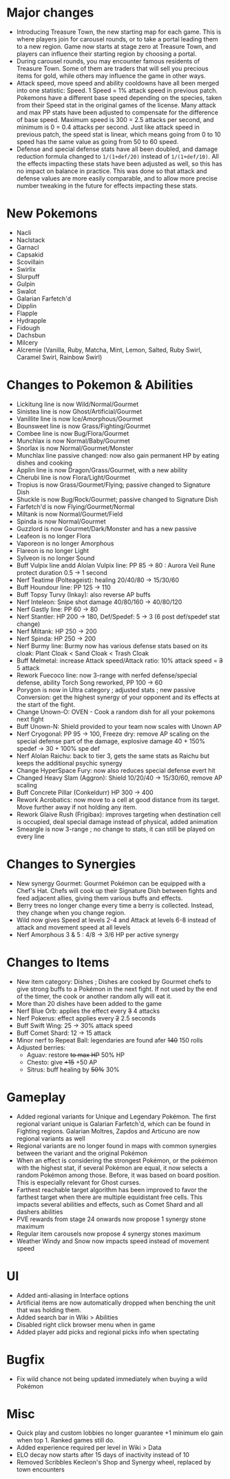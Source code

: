 # Major changes

- Introducing Treasure Town, the new starting map for each game. This is where players join for carousel rounds, or to take a portal leading them to a new region. Game now starts at stage zero at Treasure Town, and players can influence their starting region by choosing a portal.
- During carousel rounds, you may encounter famous residents of Treasure Town. Some of them are traders that will sell you precious items for gold, while others may influence the game in other ways.
- Attack speed, move speed and ability cooldowns have all been merged into one statistic: Speed. 1 Speed = 1% attack speed in previous patch. Pokemons have a different base speed depending on the species, taken from their Speed stat in the original games of the license. Many attack and max PP stats have been adjusted to compensate for the difference of base speed. Maximum speed is 300 = 2.5 attacks per second, and minimum is 0 = 0.4 attacks per second. Just like attack speed in previous patch, the speed stat is linear, which means going from 0 to 10 speed has the same value as going from 50 to 60 speed.
- Defense and special defense stats have all been doubled, and damage reduction formula changed to `1/(1+def/20)` instead of `1/(1+def/10)`. All the effects impacting these stats have been adjusted as well, so this has no impact on balance in practice. This was done so that attack and defense values ​​are more easily comparable, and to allow more precise number tweaking in the future for effects impacting these stats.

# New Pokemons

- Nacli
- Naclstack
- Garnacl
- Capsakid
- Scovillain
- Swirlix
- Slurpuff
- Gulpin
- Swalot
- Galarian Farfetch'd
- Dipplin
- Flapple
- Hydrapple
- Fidough
- Dachsbun
- Milcery
- Alcremie (Vanilla, Ruby, Matcha, Mint, Lemon, Salted, Ruby Swirl, Caramel Swirl, Rainbow Swirl)

# Changes to Pokemon & Abilities

- Lickitung line is now Wild/Normal/Gourmet
- Sinistea line is now Ghost/Artificial/Gourmet
- Vanillite line is now Ice/Amorphous/Gourmet
- Bounsweet line is now Grass/Fighting/Gourmet
- Combee line is now Bug/Flora/Gourmet
- Munchlax is now Normal/Baby/Gourmet
- Snorlax is now Normal/Gourmet/Monster
- Munchlax line passive changed: now also gain permanent HP by eating dishes and cooking
- Applin line is now Dragon/Grass/Gourmet, with a new ability
- Cherubi line is now Flora/Light/Gourmet
- Tropius is now Grass/Gourmet/Flying; passive changed to Signature Dish
- Shuckle is now Bug/Rock/Gourmet; passive changed to Signature Dish
- Farfetch'd is now Flying/Gourmet/Normal
- Miltank is now Normal/Gourmet/Field
- Spinda is now Normal/Gourmet
- Guzzlord is now Gourmet/Dark/Monster and has a new passive
- Leafeon is no longer Flora
- Vaporeon is no longer Amorphous
- Flareon is no longer Light
- Sylveon is no longer Sound
- Buff Vulpix line andd Alolan Vulpix line: PP 85 → 80 : Aurora Veil Rune protect duration 0.5 → 1 second
- Nerf Teatime (Polteageist): healing 20/40/80 → 15/30/60
- Buff Houndour line: PP 125 → 110
- Buff Topsy Turvy (Inkay): also reverse AP buffs
- Nerf Inteleon: Snipe shot damage 40/80/160 → 40/80/120
- Nerf Gastly line: PP 60 → 80
- Nerf Stantler: HP 200 → 180, Def/Spedef: 5 → 3 (6 post def/spedef stat change)
- Nerf Miltank: HP 250 → 200
- Nerf Spinda: HP 250 → 200
- Nerf Burmy line: Burmy now has various defense stats based on its cloak: Plant Cloak < Sand Cloak < Trash Cloak
- Buff Melmetal: increase Attack speed/Attack ratio: 10% attack speed = ~~3~~ 5 attack
- Rework Fuecoco line: now 3-range with nerfed defense/special defense, ability Torch Song reworked, PP 100 → 60
- Porygon is now in Ultra category ; adjusted stats ; new passive Conversion: get the highest synergy of your opponent and its effects at the start of the fight.
- Change Unown-O: OVEN - Cook a random dish for all your pokemons next fight
- Buff Unown-N: Shield provided to your team now scales with Unown AP
- Nerf Cryogonal: PP 95 → 100, Freeze dry: remove AP scaling on the special defense part of the damage, explosive damage 40 + 150% spedef → 30 + 100% spe def
- Nerf Alolan Raichu: back to tier 3, gets the same stats as Raichu but keeps the additional psychic synergy
- Change HyperSpace Fury: now also reduces special defense evert hit
- Changed Heavy Slam (Aggron): Shield 10/20/40 → 15/30/60, remove AP scaling
- Buff Concrete Pillar (Conkeldurr) HP 300 → 400
- Rework Acrobatics: now move to a cell at good distance from its target. Move further away if not holding any item.
- Rework Glaive Rush (Frigibax): improves targeting when destination cell is occupied, deal special damage instead of physical, added animation
- Smeargle is now 3-range ; no change to stats, it can still be played on every line

# Changes to Synergies

- New synergy Gourmet: Gourmet Pokémon can be equipped with a Chef's Hat. Chefs will cook up their Signature Dish between fights and feed adjacent allies, giving them various buffs and effects.
- Berry trees no longer change every time a berry is collected. Instead, they change when you change region.
- Wild now gives Speed at levels 2-4 and Attack at levels 6-8 instead of attack and movement speed at all levels
- Nerf Amorphous 3 & 5 : 4/8 → 3/6 HP per active synergy

# Changes to Items

- New item category: Dishes ; Dishes are cooked by Gourmet chefs to give strong buffs to a Pokémon in the next fight. If not used by the end of the timer, the cook or another random ally will eat it.
- More than 20 dishes have been added to the game
- Nerf Blue Orb: applies the effect every ~~3~~ 4 attacks
- Nerf Pokerus: effect applies every ~~2~~ 2.5 seconds
- Buff Swift Wing: 25 → 30% attack speed
- Buff Comet Shard: 12 → 15 attack
- Minor nerf to Repeat Ball: legendaries are found afer ~~140~~ 150 rolls
- Adjusted berries:
    - Aguav: restore ~~to max HP~~ 50% HP
    - Chesto: give ~~+15~~ +50 AP
    - Sitrus: buff healing by ~~50%~~ 30%

# Gameplay

- Added regional variants for Unique and Legendary Pokémon. The first regional variant unique is Galarian Farfetch'd, which can be found in Fighting regions. Galarian Moltres, Zapdos and Articuno are now regional variants as well
- Regional variants are no longer found in maps with common synergies between the variant and the original Pokémon
- When an effect is considering the strongest Pokémon, or the pokémon with the highest stat, if several Pokémon are equal, it now selects a random Pokémon among those. Before, it was based on board position. This is especially relevant for Ghost curses.
- Farthest reachable target algorithm has been improved to favor the farthest target when there are multiple equidistant free cells. This impacts several abilities and effects, such as Comet Shard and all dashers abilities
- PVE rewards from stage 24 onwards now propose 1 synergy stone maximum
- Regular item carousels now propose 4 synergy stones maximum
- Weather Windy and Snow now impacts speed instead of movement speed

# UI

- Added anti-aliasing in Interface options
- Artificial items are now automatically dropped when benching the unit that was holding them.
- Added search bar in Wiki > Abilities
- Disabled right click browser menu when in game
- Added player add picks and regional picks info when spectating

# Bugfix

- Fix wild chance not being updated immediately when buying a wild Pokémon

# Misc

- Quick play and custom lobbies no longer guarantee +1 minimum elo gain when top 1. Ranked games still do.
- Added experience required per level in Wiki > Data
- ELO decay now starts after 15 days of inactivity instead of 10
- Removed Scribbles Kecleon's Shop and Synergy wheel, replaced by town encounters